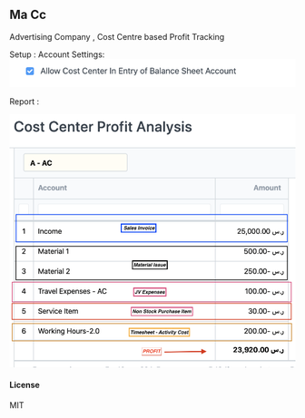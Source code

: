 ## Ma Cc

 Advertising Company , Cost Centre based Profit Tracking

Setup :
Account Settings: 
![Account Settings enable Cost Center](ma_cc/public/images/AccountSetting_CostCenter.png "AccountSetting_CostCenter")

Report : 

![Cost Center Profit Analysis](ma_cc/public/images/CostCenterProfitAnalysis.png "CostCenterProfitAnalysis")


#### License

MIT